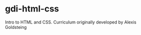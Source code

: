 gdi-html-css
============

Intro to HTML and CSS. Curriculum originally developed by Alexis Goldsteing